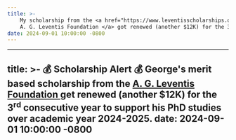 ```yaml
---
title: >-
    My scholarship from the <a href="https://www.leventisscholarships.org/" target="_blank"> 
    A. G. Leventis Foundation </a> got renewed (another $12K) for the 3<sup>rd</sup> consecutive year &#x1F389;
date: 2024-09-01 10:00:00 -0800
---
```


---
title: >-
    &#x1F4B0; Scholarship Alert &#x1F4B0; George's <strong>merit based</strong>
    scholarship from the <a href="https://www.leventisscholarships.org/" target="_blank"> 
    A. G. Leventis Foundation </a> get renewed (another $12K) for the 3<sup>rd</sup> consecutive year to support his PhD studies over academic year 2024-2025.
date: 2024-09-01 10:00:00 -0800
---
